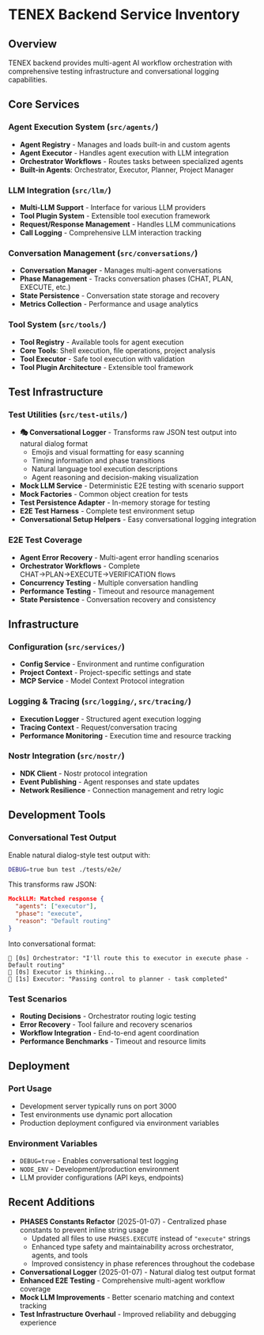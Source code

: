 # TENEX Backend Service Inventory

## Overview
TENEX backend provides multi-agent AI workflow orchestration with comprehensive testing infrastructure and conversational logging capabilities.

## Core Services

### Agent Execution System (`src/agents/`)
- **Agent Registry** - Manages and loads built-in and custom agents
- **Agent Executor** - Handles agent execution with LLM integration
- **Orchestrator Workflows** - Routes tasks between specialized agents
- **Built-in Agents**: Orchestrator, Executor, Planner, Project Manager

### LLM Integration (`src/llm/`)
- **Multi-LLM Support** - Interface for various LLM providers
- **Tool Plugin System** - Extensible tool execution framework
- **Request/Response Management** - Handles LLM communications
- **Call Logging** - Comprehensive LLM interaction tracking

### Conversation Management (`src/conversations/`)
- **Conversation Manager** - Manages multi-agent conversations
- **Phase Management** - Tracks conversation phases (CHAT, PLAN, EXECUTE, etc.)
- **State Persistence** - Conversation state storage and recovery
- **Metrics Collection** - Performance and usage analytics

### Tool System (`src/tools/`)
- **Tool Registry** - Available tools for agent execution
- **Core Tools**: Shell execution, file operations, project analysis
- **Tool Executor** - Safe tool execution with validation
- **Tool Plugin Architecture** - Extensible tool framework

## Test Infrastructure

### Test Utilities (`src/test-utils/`)
- **🎭 Conversational Logger** - Transforms raw JSON test output into natural dialog format
  - Emojis and visual formatting for easy scanning
  - Timing information and phase transitions
  - Natural language tool execution descriptions
  - Agent reasoning and decision-making visualization
- **Mock LLM Service** - Deterministic E2E testing with scenario support
- **Mock Factories** - Common object creation for tests  
- **Test Persistence Adapter** - In-memory storage for testing
- **E2E Test Harness** - Complete test environment setup
- **Conversational Setup Helpers** - Easy conversational logging integration

### E2E Test Coverage
- **Agent Error Recovery** - Multi-agent error handling scenarios
- **Orchestrator Workflows** - Complete CHAT→PLAN→EXECUTE→VERIFICATION flows
- **Concurrency Testing** - Multiple conversation handling
- **Performance Testing** - Timeout and resource management
- **State Persistence** - Conversation recovery and consistency

## Infrastructure

### Configuration (`src/services/`)
- **Config Service** - Environment and runtime configuration
- **Project Context** - Project-specific settings and state
- **MCP Service** - Model Context Protocol integration

### Logging & Tracing (`src/logging/`, `src/tracing/`)
- **Execution Logger** - Structured agent execution logging
- **Tracing Context** - Request/conversation tracing
- **Performance Monitoring** - Execution time and resource tracking

### Nostr Integration (`src/nostr/`)
- **NDK Client** - Nostr protocol integration
- **Event Publishing** - Agent responses and state updates
- **Network Resilience** - Connection management and retry logic

## Development Tools

### Conversational Test Output
Enable natural dialog-style test output with:
```bash
DEBUG=true bun test ./tests/e2e/
```

This transforms raw JSON:
```json
MockLLM: Matched response {
  "agents": ["executor"], 
  "phase": "execute",
  "reason": "Default routing"
}
```

Into conversational format:
```
🎯 [0s] Orchestrator: "I'll route this to executor in execute phase - Default routing"
🤔 [0s] Executor is thinking...
🔄 [1s] Executor: "Passing control to planner - task completed"
```

### Test Scenarios
- **Routing Decisions** - Orchestrator routing logic testing
- **Error Recovery** - Tool failure and recovery scenarios
- **Workflow Integration** - End-to-end agent coordination
- **Performance Benchmarks** - Timeout and resource limits

## Deployment

### Port Usage
- Development server typically runs on port 3000
- Test environments use dynamic port allocation
- Production deployment configured via environment variables

### Environment Variables
- `DEBUG=true` - Enables conversational test logging
- `NODE_ENV` - Development/production environment
- LLM provider configurations (API keys, endpoints)

## Recent Additions
- **PHASES Constants Refactor** (2025-01-07) - Centralized phase constants to prevent inline string usage
  - Updated all files to use `PHASES.EXECUTE` instead of `"execute"` strings
  - Enhanced type safety and maintainability across orchestrator, agents, and tools
  - Improved consistency in phase references throughout the codebase
- **Conversational Logger** (2025-01-07) - Natural dialog test output format
- **Enhanced E2E Testing** - Comprehensive multi-agent workflow coverage
- **Mock LLM Improvements** - Better scenario matching and context tracking
- **Test Infrastructure Overhaul** - Improved reliability and debugging experience
